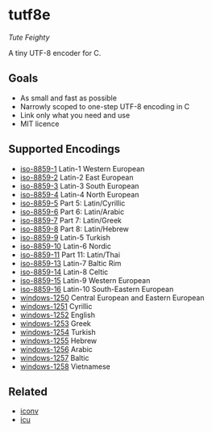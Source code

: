 # tutf8e

  *Tute Feighty*

  A tiny UTF-8 encoder for C.

## Goals

  * As small and fast as possible
  * Narrowly scoped to one-step UTF-8 encoding in C
  * Link only what you need and use
  * MIT licence

## Supported Encodings

  * [iso-8859-1](https://en.wikipedia.org/wiki/ISO/IEC_8859-1) Latin-1 Western European
  * [iso-8859-2](https://en.wikipedia.org/wiki/ISO/IEC_8859-2) Latin-2 East European
  * [iso-8859-3](https://en.wikipedia.org/wiki/ISO/IEC_8859-3) Latin-3 South European
  * [iso-8859-4](https://en.wikipedia.org/wiki/ISO/IEC_8859-4) Latin-4 North European
  * [iso-8859-5](https://en.wikipedia.org/wiki/ISO/IEC_8859-5) Part 5: Latin/Cyrillic
  * [iso-8859-6](https://en.wikipedia.org/wiki/ISO/IEC_8859-6) Part 6: Latin/Arabic
  * [iso-8859-7](https://en.wikipedia.org/wiki/ISO/IEC_8859-7) Part 7: Latin/Greek
  * [iso-8859-8](https://en.wikipedia.org/wiki/ISO/IEC_8859-8) Part 8: Latin/Hebrew
  * [iso-8859-9](https://en.wikipedia.org/wiki/ISO/IEC_8859-9) Latin-5 Turkish
  * [iso-8859-10](https://en.wikipedia.org/wiki/ISO/IEC_8859-10) Latin-6 Nordic
  * [iso-8859-11](https://en.wikipedia.org/wiki/ISO/IEC_8859-11) Part 11: Latin/Thai
  * [iso-8859-13](https://en.wikipedia.org/wiki/ISO/IEC_8859-13) Latin-7 Baltic Rim
  * [iso-8859-14](https://en.wikipedia.org/wiki/ISO/IEC_8859-14) Latin-8 Celtic
  * [iso-8859-15](https://en.wikipedia.org/wiki/ISO/IEC_8859-15) Latin-9 Western European 
  * [iso-8859-16](https://en.wikipedia.org/wiki/ISO/IEC_8859-16) Latin-10 South-Eastern European
  * [windows-1250](https://en.wikipedia.org/wiki/Windows-1250) Central European and Eastern European
  * [windows-1251](https://en.wikipedia.org/wiki/Windows-1251) Cyrillic
  * [windows-1252](https://en.wikipedia.org/wiki/Windows-1252) English
  * [windows-1253](https://en.wikipedia.org/wiki/Windows-1253) Greek
  * [windows-1254](https://en.wikipedia.org/wiki/Windows-1254) Turkish
  * [windows-1255](https://en.wikipedia.org/wiki/Windows-1255) Hebrew
  * [windows-1256](https://en.wikipedia.org/wiki/Windows-1256) Arabic
  * [windows-1257](https://en.wikipedia.org/wiki/Windows-1257) Baltic
  * [windows-1258](https://en.wikipedia.org/wiki/Windows-1258) Vietnamese

## Related

  * [iconv](https://www.gnu.org/software/libiconv/)
  * [icu](http://site.icu-project.org/)

